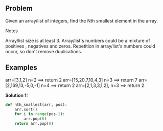## Problem

Given an array/list of integers, find the Nth smallest element in the array.

Notes

Array/list size is at least 3.
Array/list's numbers could be a mixture of positives , negatives and zeros.
Repetition in array/list's numbers could occur, so don't remove duplications.

## Examples

arr=[3,1,2] n=2 ==> return 2
arr=[15,20,7,10,4,3] n=3 ==> return 7
arr=[2,169,13,-5,0,-1] n=4 ==> return 2
arr=[2,1,3,3,1,2], n=3 ==> return 2

**Solution 1:**

```python
def nth_smallest(arr, pos):
    arr.sort()
    for i in range(pos-1):
        arr.pop(0)
    return arr.pop(0)
```

